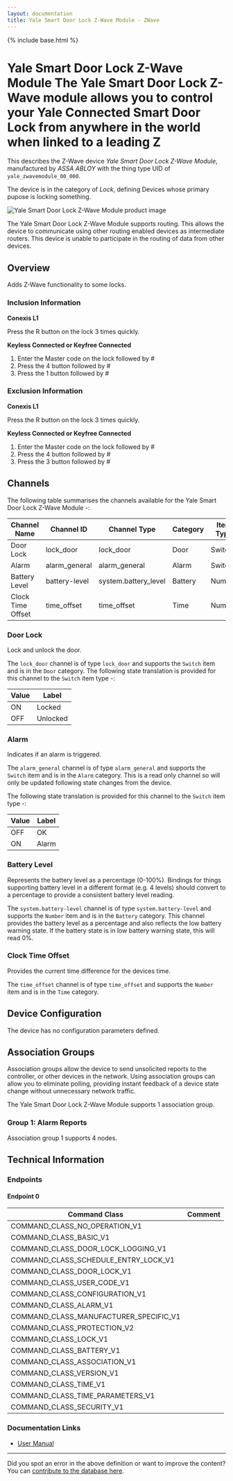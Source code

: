 ```yaml
---
layout: documentation
title: Yale Smart Door Lock Z-Wave Module - ZWave
---
```


{% include base.html %}

# Yale Smart Door Lock Z-Wave Module The Yale Smart Door Lock Z-Wave module allows you to control your Yale Connected Smart Door Lock from anywhere in the world when linked to a leading Z
This describes the Z-Wave device *Yale Smart Door Lock Z-Wave Module*, manufactured by *ASSA ABLOY* with the thing type UID of ```yale_zwavemodule_00_000```.

The device is in the category of *Lock*, defining Devices whose primary pupose is locking something.

![Yale Smart Door Lock Z-Wave Module product image](https://opensmarthouse.org/zwavedatabase/810/image/)


The Yale Smart Door Lock Z-Wave Module supports routing. This allows the device to communicate using other routing enabled devices as intermediate routers.  This device is unable to participate in the routing of data from other devices.

## Overview

Adds Z-Wave functionality to some locks.

### Inclusion Information

**Conexis L1**

Press the R button on the lock 3 times quickly.

**Keyless Connected or Keyfree Connected**

  1. Enter the Master code on the lock followed by #
  2. Press the 4 button followed by #
  3. Press the 1 button followed by #

### Exclusion Information

**Conexis L1**

Press the R button on the lock 3 times quickly.

**Keyless Connected or Keyfree Connected**

  1. Enter the Master code on the lock followed by #
  2. Press the 4 button followed by #
  3. Press the 3 button followed by #

## Channels

The following table summarises the channels available for the Yale Smart Door Lock Z-Wave Module -:

| Channel Name | Channel ID | Channel Type | Category | Item Type |
|--------------|------------|--------------|----------|-----------|
| Door Lock | lock_door | lock_door | Door | Switch | 
| Alarm | alarm_general | alarm_general | Alarm | Switch | 
| Battery Level | battery-level | system.battery_level | Battery | Number |
| Clock Time Offset | time_offset | time_offset | Time | Number | 

### Door Lock
Lock and unlock the door.

The ```lock_door``` channel is of type ```lock_door``` and supports the ```Switch``` item and is in the ```Door``` category.
The following state translation is provided for this channel to the ```Switch``` item type -:

| Value | Label     |
|-------|-----------|
| ON | Locked |
| OFF | Unlocked |

### Alarm
Indicates if an alarm is triggered.

The ```alarm_general``` channel is of type ```alarm_general``` and supports the ```Switch``` item and is in the ```Alarm``` category. This is a read only channel so will only be updated following state changes from the device.

The following state translation is provided for this channel to the ```Switch``` item type -:

| Value | Label     |
|-------|-----------|
| OFF | OK |
| ON | Alarm |

### Battery Level
Represents the battery level as a percentage (0-100%). Bindings for things supporting battery level in a different format (e.g. 4 levels) should convert to a percentage to provide a consistent battery level reading.

The ```system.battery-level``` channel is of type ```system.battery-level``` and supports the ```Number``` item and is in the ```Battery``` category.
This channel provides the battery level as a percentage and also reflects the low battery warning state. If the battery state is in low battery warning state, this will read 0%.
### Clock Time Offset
Provides the current time difference for the devices time.

The ```time_offset``` channel is of type ```time_offset``` and supports the ```Number``` item and is in the ```Time``` category.



## Device Configuration

The device has no configuration parameters defined.

## Association Groups

Association groups allow the device to send unsolicited reports to the controller, or other devices in the network. Using association groups can allow you to eliminate polling, providing instant feedback of a device state change without unnecessary network traffic.

The Yale Smart Door Lock Z-Wave Module supports 1 association group.

### Group 1: Alarm Reports


Association group 1 supports 4 nodes.

## Technical Information

### Endpoints

#### Endpoint 0

| Command Class | Comment |
|---------------|---------|
| COMMAND_CLASS_NO_OPERATION_V1| |
| COMMAND_CLASS_BASIC_V1| |
| COMMAND_CLASS_DOOR_LOCK_LOGGING_V1| |
| COMMAND_CLASS_SCHEDULE_ENTRY_LOCK_V1| |
| COMMAND_CLASS_DOOR_LOCK_V1| |
| COMMAND_CLASS_USER_CODE_V1| |
| COMMAND_CLASS_CONFIGURATION_V1| |
| COMMAND_CLASS_ALARM_V1| |
| COMMAND_CLASS_MANUFACTURER_SPECIFIC_V1| |
| COMMAND_CLASS_PROTECTION_V2| |
| COMMAND_CLASS_LOCK_V1| |
| COMMAND_CLASS_BATTERY_V1| |
| COMMAND_CLASS_ASSOCIATION_V1| |
| COMMAND_CLASS_VERSION_V1| |
| COMMAND_CLASS_TIME_V1| |
| COMMAND_CLASS_TIME_PARAMETERS_V1| |
| COMMAND_CLASS_SECURITY_V1| |

### Documentation Links

* [User Manual](https://www.opensmarthouse.org/zwavedatabase/810/Z-Wave-Module-2-Manual.pdf)

---

Did you spot an error in the above definition or want to improve the content?
You can [contribute to the database here](https://www.opensmarthouse.org/zwavedatabase/810).

